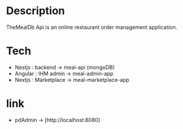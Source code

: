 # Description
TheMealDb Api is an online restaurant order management application.

# Tech
- Nestjs : backend -> meal-api (mongoDB)
- Angular : IHM admin -> meal-admin-app
- Nextjs : Marketplace -> meal-marketplace-app

# link
- pdAdmin -> [http://localhost:8080]

